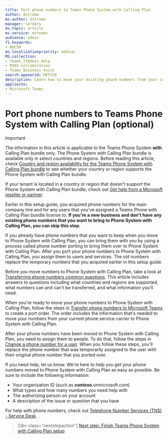```yaml
---
title: Port phone numbers to Teams Phone System with Calling Plan
author: dstrome 
ms.author: dstrome
manager: serdars
ms.topic: article
ms.service: msteams
audience: admin
f1.keywords:
- NOCSH
ms.localizationpriority: medium
MS.collection: 
- Teams_ITAdmin_Help
- M365-collaboration
- Teams_Business_Voice
search.appverid: MET150
description: Learn how to move your existing phone numbers from your current provider to Microsoft Teams Phone System with Calling Plan.
appliesto: 
- Microsoft Teams
---
```


# Port phone numbers to Teams Phone System with Calling Plan (optional)

> [!IMPORTANT]
> The information in this article is applicable to the Teams Phone System **with** Calling Plan bundle only. The Phone System with Calling Plan bundle is available only in select countries and regions. Before reading this article, check [Country and region availability for the Teams Phone System with Calling Plan bundle](../country-and-region-availability-for-audio-conferencing-and-calling-plans/country-and-region-availability-for-audio-conferencing-and-calling-plans.md) to see whether your country or region supports the Phone System with Calling Plan bundle.
>
> If your tenant is located in a country or region that doesn't support the Phone System with Calling Plan bundle, check out [Get help from a Microsoft reseller or partner](reseller-partner-support.md).

Earlier in this setup guide, you acquired phone numbers for the main company line and for any users that you've assigned a Teams Phone with Calling Plan bundle license to. **If you're a new business and don't have any existing phone numbers that you want to bring to Phone System with Calling Plan, you can skip this step.**

If you already have phone numbers that you want to keep when you move to Phone System with Calling Plan, you can bring them with you by using a process called phone number porting to bring them over to Phone System with Calling Plan. After you port your phone numbers to Phone System with Calling Plan, you assign them to users and services. The old numbers replace the temporary numbers that you acquired earlier in this setup guide.

Before you move numbers to Phone System with Calling Plan, take a look at [Transferring phone numbers common questions](../phone-number-calling-plans/port-order-overview.md). This article includes answers to questions including what countries and regions are supported, what numbers can and can't be transferred, and what information you'll need.

When you're ready to move your phone numbers to Phone System with Calling Plan, follow the steps in [Transfer phone numbers to Microsoft Teams](../phone-number-calling-plans/transfer-phone-numbers-to-teams.md) to create a port order. The order includes the information that's needed to move your numbers from your current phone service carrier to Phone System with Calling Plan.

After your phone numbers have been moved to Phone System with Calling Plan, you need to assign them to people. To do that, follow the steps in [Change a phone number for a user](../assign-change-or-remove-a-phone-number-for-a-user.md#change-a-phone-number-for-a-user). When you follow these steps, you'll replace the phone number that was temporarily assigned to the user with their original phone number that you ported over.

If you need help, let us know. We're here to help you get your phone numbers moved to Phone System with Calling Plan as easy as possible. Be sure to include the following information:

- Your organization ID (such as ***contoso***.onmicrosoft.com)
- What types and how many numbers you need help with
- The authorizing person on your account
- A description of the issue or question that you have

For help with phone numbers, check out [Telephone Number Services (TNS) - Service Desk](../manage-phone-numbers-for-your-organization/contact-tns-service-desk.md).

> [!div class="nextstepaction"]
> [Next step: Finish Teams Phone System with Calling Plan setup](set-up-finish.md)
